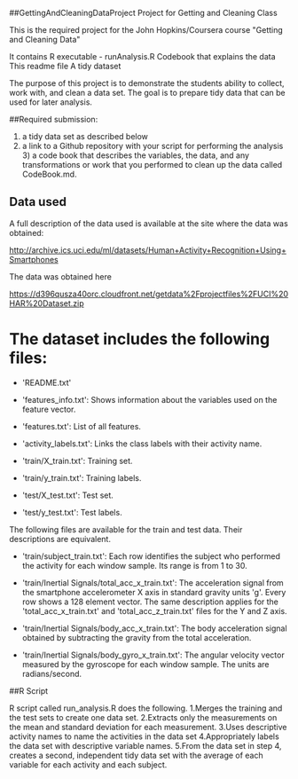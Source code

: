 ##GettingAndCleaningDataProject
Project for Getting and Cleaning Class

This is the required project for the John Hopkins/Coursera course "Getting and Cleaning Data"

It contains R executable - runAnalysis.R Codebook that explains the data This readme file A tidy dataset

The purpose of this project is to demonstrate the students ability to collect, work with, and clean a data set. The goal is to prepare tidy data that can be used for later analysis.

##Required submission: 
1) a tidy data set as described below 
2) a link to a Github repository with your script for performing the analysis 3) a code book that describes the variables, the data, and any transformations or work that you performed to clean up the data called CodeBook.md.

## Data used
A full description of the data used is available at the site where the data was obtained:

http://archive.ics.uci.edu/ml/datasets/Human+Activity+Recognition+Using+Smartphones

The data was obtained here

https://d396qusza40orc.cloudfront.net/getdata%2Fprojectfiles%2FUCI%20HAR%20Dataset.zip

The dataset includes the following files:
=========================================

- 'README.txt'

- 'features_info.txt': Shows information about the variables used on the feature vector.

- 'features.txt': List of all features.

- 'activity_labels.txt': Links the class labels with their activity name.

- 'train/X_train.txt': Training set.

- 'train/y_train.txt': Training labels.

- 'test/X_test.txt': Test set.

- 'test/y_test.txt': Test labels.

The following files are available for the train and test data. Their descriptions are equivalent. 

- 'train/subject_train.txt': Each row identifies the subject who performed the activity for each window sample. Its range is from 1 to 30. 

- 'train/Inertial Signals/total_acc_x_train.txt': The acceleration signal from the smartphone accelerometer X axis in standard gravity units 'g'. Every row shows a 128 element vector. The same description applies for the 'total_acc_x_train.txt' and 'total_acc_z_train.txt' files for the Y and Z axis. 

- 'train/Inertial Signals/body_acc_x_train.txt': The body acceleration signal obtained by subtracting the gravity from the total acceleration. 

- 'train/Inertial Signals/body_gyro_x_train.txt': The angular velocity vector measured by the gyroscope for each window sample. The units are radians/second. 

##R Script

R script called run_analysis.R does the following. 1.Merges the training and the test sets to create one data set. 2.Extracts only the measurements on the mean and standard deviation for each measurement. 3.Uses descriptive activity names to name the activities in the data set 4.Appropriately labels the data set with descriptive variable names. 5.From the data set in step 4, creates a second, independent tidy data set with the average of each variable for each activity and each subject.